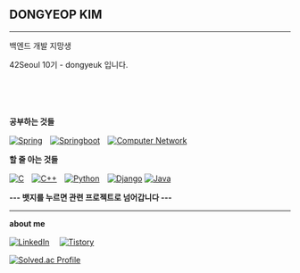 ## DONGYEOP KIM
********

백엔드 개발 지망생

42Seoul 10기 - dongyeuk 입니다.

　
 
　
 

 
****공부하는 것들****
 
<a href="https://github.com/yupab3/java" target="_blank"><img src="https://img.shields.io/badge/Java Spring-%23000000.svg?&style=flat&logo=spring&logoColor=white&labelColor=000000&link=asd" alt="Spring"></a>　<a href="https://github.com/yupab3/java" target="_blank"><img src="https://img.shields.io/badge/Spring Boot-%23000000.svg?&style=flat&logo=springboot&logoColor=white&labelColor=000000" alt="Springboot"></a>　<a href="https://aspiring-canvas-b83.notion.site/1167f793ac7f804d887ee327b49cdbce?pvs=4" target="_blank"><img src="https://img.shields.io/badge/Computer%20Network-%23000000.svg?&style=flat&logo=Internet%20computer&logoColor=white&labelColor=000000" alt="Computer Network"></a>
 


****할 줄 아는 것들****

<a href="https://github.com/yupab3?tab=repositories&q=&type=&language=c&sort=" target="_blank"><img src="https://img.shields.io/badge/C-%23000000.svg?&style=flat&logo=C&logoColor=white&labelColor=000000&link=asd" alt="C"></a>　<a href="https://github.com/yupab3?tab=repositories&q=&type=&language=c%2B%2B&sort=" target="_blank"><img src="https://img.shields.io/badge/C%2B%2B-%23000000.svg?&style=flat&logo=C%2B%2B&logoColor=white&labelColor=000000" alt="C++"></a>　<a href="https://github.com/yupab3/Transcendence" target="_blank"><img src="https://img.shields.io/badge/python-%23000000.svg?&style=flat&logo=python&logoColor=white&labelColor=000000" alt="Python"></a>　<a href="https://github.com/yupab3/Transcendence" target="_blank"><img src="https://img.shields.io/badge/django-%23000000.svg?&style=flat&logo=django&logoColor=white&labelColor=000000" alt="Django"></a>
<a href="https://github.com/yupab3/BOJ/tree/master/BOJ_java" target="_blank"><img src="https://img.shields.io/badge/Java-%23000000.svg?&style=flat&logo=spring&logoColor=white&labelColor=000000&link=asd" alt="Java"></a>
　

 ****--- 뱃지를 누르면 관련 프로젝트로 넘어갑니다 ---****

---

****about me****

<a href="https://www.linkedin.com/in/동엽-김-1a109b333" target="_blank"><img src="https://img.shields.io/badge/LinkedIn-%230077B5.svg?&style=flat-square&logo=linkedin&logoColor=white" alt="LinkedIn"></a>　
<a href="https://dongyeuk.tistory.com/" target="_blank"><img src="https://img.shields.io/badge/Tistory-%23000000.svg?&style=flat-square&logo=tistory&logoColor=white&labelColor=000000" alt="Tistory"></a>
 


 [![Solved.ac Profile](http://mazassumnida.wtf/api/v2/generate_badge?boj=yupab3)](https://solved.ac/yupab3/)
